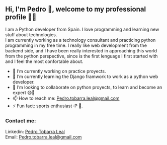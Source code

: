 ## Hi, I'm Pedro 👋, welcome to my professional profile 🧑‍💻

I am a Python developer from Spain. I love programming and learning new stuff about technologies.
<br/>
I am currently working as a technology consultant and practicing python programming in my free time. I really like web development from the backend side, and I have been really interested in approaching this world from the python perspective, since is the first lenguage I first started with and I feel the most confortable about. 

- 🔭 I’m currently working on practice proyects.
- 🌱 I’m currently learning the Django framwork to work as a python web developer.
- 👯 I’m looking to collaborate on python proyects, to learn and become an expert 😄🤞
- 📫 How to reach me: [Pedro.tobarra.leal@gmail.com](mailto:pedro.tobarra.leal@gmail.com)
- ⚡ Fun fact: sports enthusiast :P 🏃.

  
### Contact me:

Linkedin: [Pedro Tobarra Leal](www.linkedin.com/in/pedro-tobarra-leal)
<br/>
Email: [Pedro.tobarra.leal@gmail.com](mailto:pedro.tobarra.leal@gmail.com)


<!--
**Tobarra00/Tobarra00** is a ✨ _special_ ✨ repository because its `README.md` (this file) appears on your GitHub profile.

Here are some ideas to get you started:


-->
